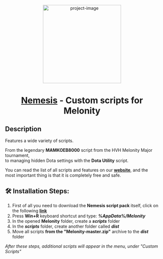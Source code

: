 
<p align="center"><img width="256.5" height="256" src="https://github.com/nofrfa/Melonity/assets/72886464/dab6f79b-f890-468d-adbe-33b8369379b5" alt="project-image"></p>

<h1 align="center" id="title"><a href="https://melonity.ru/en">Nemesis</a> - Custom scripts for Melonity</h1>

<h2 id="description">Description</h2>

Features a wide variety of scripts. 

From the legendary <b>MAMKOEB8000</b> script from the HVH Melonity Major tournament,<br>
to managing hidden Dota settings with the <b>Dota Utility</b> script.

You can read the list of all scripts and features on our [**website**](https://melonity.ru/en/scripts), and the most important thing is that it is completely free and safe.

<h2 id="installation">🛠️ Installation Steps:</h2>

1. First of all you need to download the **Nemesis script pack** itself, click on the following [**link**](https://github.com/nofrfa/Melonity/archive/refs/heads/master.zip)
2. Press **Win+R** keyboard shortcut and type: **_%AppData%/Melonity_**
3. In the opened **Melonity** folder, create a **_scripts_** folder
4. In the **_scripts_** folder, create another folder called **_dist_**
5. Move all scripts **from the "Melonity-master.zip"** archive to the **_dist_** folder

_After these steps, additional scripts will appear in the menu, under "Custom Scripts"_
